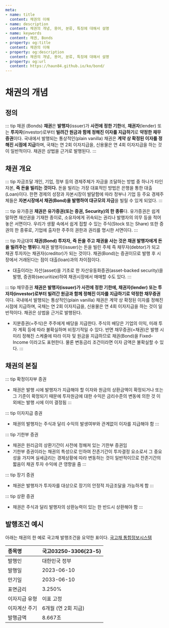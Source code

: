 ```yaml
---
meta:
- name: title
  content: 채권의 이해
- name: description
  content: 채권의 개념, 용어, 분류, 특징에 대해서 설명
- name: keywords
  content: 채권, Bonds
- property: og:title
  content: 채권의 이해
- property: og:description
  content: 채권의 개념, 용어, 분류, 특징에 대해서 설명
- property: og:url
  content: https://haun84.github.io/ko/bond/
---
```


# 채권의 개념

## 정의

::: tip 채권 (Bonds)
**채권**은 **발행자**(issuer)가 **사전에 정한 기한**에, **채권자**(lender) 또는 **투자자**(investor)로부터 **빌려간 원금과 함께 정해진 이자를 지급하기**로 **약정한 채무증권**이다.
국내에서 발행되는 통상적인(plain vanilla) 채권은 **계약 상 확정된 이자를 정해진 시점에 지급**하며, 국채는 연 2회 이자지급을, 신용물은 연 4회 이자지급을 하는 것이 일반적이다. 채권은 상법을 근거로 발행된다.
:::


## 채권 개요

::: tip 자금조달
개인, 기업, 정부 등의 경제주체가 자금을 조달하는 방법 중 하나가 타인자본, **즉 돈을 빌리는 것이다.**
돈을 빌리는 가장 대표적인 방법은 은행을 통한 대출(Loan)이다. 한편 경제의 성장과 자본시장이 발달함에 따라 정부나 기업 등 주요 경제주체들은 **자본시장에서 채권(Bond)을 발행하여 대규모의 자금**을 빌릴 수 있게 되었다.
:::

::: tip 유가증권
**채권은 유가증권(또는 증권, Security)의 한 종류**다. 유가증권은 쉽게 말하면 재산권을 기재한 종이로, 소유자에게 귀속되는 권리나 발행자의 의무 등을 적어놓은 서면이다. 우리가 생활 속에서 쉽게 접할 수 있는 주식(Stock 또는 Share) 또한 증권의 한 종류로, 기업에 출자한 주주의 권한과 권리를 명시한 서면이다.
:::

::: tip 자금대여
**채권(Bond) 투자자, 즉 돈을 주고 채권을 사는 것은 채권 발행자에게 돈을 빌려주는 행위**다.채권 발행자(issuer)는 돈을 빌린 주체 즉 채무자(debtor)가 되고 채권 투자자는 채권자(creditor)가 되는 것이다. 채권(Bond)는 증권이므로 발행 후 시장에서 거래된다는 점이 대출(loan)과의 차이점이다.   
* 대출이라는 자산(asset)을 기초로 한 자산유동화증권(asset-backed security)을 발행, 증권화(securitize)하여 채권시장에서 매매할 수도 있다.
:::

::: tip 채무증권
**채권은 발행자(issuer)가 사전에 정한 기한에, 채권자(lender) 또는 투자자(investor)로부터 빌려간 원금과 함께 정해진 이자를 지급하기로 약정한 채무증권**이다. 국내에서 발행되는 통상적인(plain vanilla) 채권은 계약 상 확정된 이자를 정해진 시점에 지급하며, 국채는 연 2회 이자지급을, 신용물은 연 4회 이자지급을 하는 것이 일반적이다. 채권은 상법을 근거로 발행된다.   
* 지분증권(=주식)은 주주에게 배당을 지급한다. 주식의 배당은 기업의 이익, 미래 투자 계획 등에 따라 불확실하며 비정기적일 수 있다. 반면 채무증권(=채권)은 발행 시 미리 정해진 스케줄에 따라 이자 및 원금을 지급하므로 채권(Bond)을 Fixed-Income 이라고도 표현한다. 물론 변동금리 조건이라면 이자 금액은 불확실할 수 있다.
:::

## 채권의 본질

::: tip 확정이자부 증권
* 채권은 발행 시에 발행자가 지급해야 할 이자와 원금의 상환금액이 확정되거나 또는 그 기준이 확정되기 때문에 투자원금에 대한 수익은 금리수준의 변동에 의한 것 이외에는 발행 시에 이미 결정됨
:::

::: tip 이자지급 증권
* 채권의 발행자는 주식과 달리 수익의 발생여부와 관계없이 이자를 지급해야 함
:::

::: tip 기한부 증권
* 채권은 원리금의 상환기간이 사전에 정해져 있는 기한부 증권임  
* 기한부 증권이라는 채권의 특성으로 인하여 잔존기간이 투자결정 요소로서 그 중요성을 가지며 실세금리는 경제상황에 따라 변동하는 것이 일반적이므로 잔존기간의 짧음이 채권 투자 수익에 큰 영향을 줌
:::

::: tip 장기 증권
* 채권은 발행자가 투자자를 대상으로 장기의 안정적 자금조달을 가능하게 함
:::

::: tip 상환 증권
* 채권은 주식과 달리 발행자의 상환능력이 있는 한 반드시 상환해야 함
:::


## 발행조건 예시

아래는 채권의 한 예로 국고채 발행조건을 요약한 표이다. [국고채 통합정보시스템](http://ktbinfo.or.kr)  
  
| 종목명 | 국고03250-3306(23-5) |
| :--- | :--- |
| 발행인 | 대한민국 정부 |
| 발행일 | 2023-06-10 |
| 만기일 | 2033-06-10 |
| 표면금리 | 3.250% |
| 이자지급 유형 | 이표 고정 |
| 이자계산 주기 | 6개월 (연 2회 지급) |
| 발행금액 | 8.667조 |
